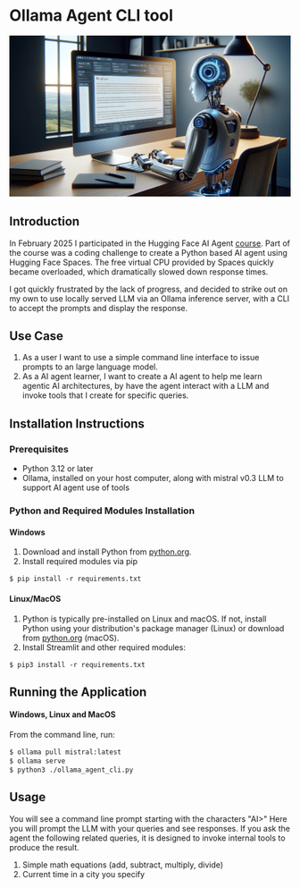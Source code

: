 # Ollama Agent CLI tool

![](./images/robot_at_computer_dalle3.jpg "Source: Dall-E 3: Image of a AI robot, typing at a computer")

## Introduction
In February 2025 I participated in the Hugging Face AI Agent [course](./images/hugging_face_ai_agent_certificate_Feb_2025.jpg "Hugging Face AI Agent certificate of completion issued to Chris Vitalos February 2025"). Part of the course was a coding challenge to create a Python based AI agent using Hugging Face Spaces. The free virtual CPU provided by Spaces quickly became overloaded, which dramatically slowed down response times.

I got quickly frustrated by the lack of progress, and decided to strike out on my own to use locally served LLM via an Ollama inference server, with a CLI to accept the prompts and display the response.

## Use Case
1. As a user I want to use a simple command line interface to issue prompts to an large language model.
2. As a AI agent learner, I want to create a AI agent to help me learn agentic AI architectures, by have the agent interact with a LLM and invoke tools that I create for specific queries.

## Installation Instructions
### Prerequisites
- Python 3.12 or later
- Ollama, installed on your host computer, along with mistral v0.3 LLM to support AI agent use of tools
### Python and Required Modules Installation
#### Windows
1. Download and install Python from [python.org](https://www.python.org/downloads/windows/).
2. Install required modules via pip
```
$ pip install -r requirements.txt
```
#### Linux/MacOS
1. Python is typically pre-installed on Linux and macOS. If not, install Python using your distribution's package manager (Linux) or download from [python.org](https://www.python.org/downloads/macos/) (macOS).
2. Install Streamlit and other required modules:
```
$ pip3 install -r requirements.txt
```
## Running the Application
#### Windows, Linux and MacOS
From the command line, run:
```
$ ollama pull mistral:latest
$ ollama serve
$ python3 ./ollama_agent_cli.py 
```
## Usage

You will see a command line prompt starting with the characters "AI>"  Here you will prompt the LLM with your queries and see responses.  If you ask the agent the following related queries, it is designed to invoke internal tools to produce the result.
1. Simple math equations (add, subtract, multiply, divide)
2. Current time in a city you specify 
